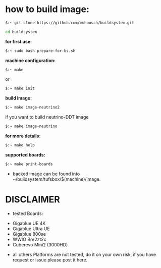 # how to build image: #

```bash
$:~ git clone https://github.com/mohousch/buildsystem.git
```

```bash
cd buildsystem
```

**for first use:**
```bash
$:~ sudo bash prepare-for-bs.sh
```

**machine configuration:**
```bash
$:~ make
```

or

```bash
$:~ make init
```

**build image:**
```bash
$:~ make image-neutrino2
```

if you want to build neutrino-DDT image

```bash
$:~ make image-neutrino
```

**for more details:**
```bash
$:~ make help
```

**supported boards:**
```bash
$:~ make print-boards
```

* backed image can be found into ~/buildsystem/tufsbox/$(machine)/image.

# DISCLAIMER
* tested Boards:
- Gigablue UE 4K
- Gigablue Ultra UE
- Gigablue 800se
- WWIO Bre2zt2c
- Cuberevo Mini2 (3000HD)

* all others Platforms are not tested, do it on your own risk, if you have request or issue please post it here.



